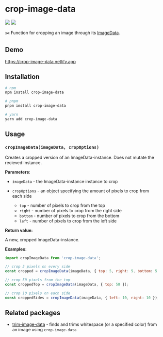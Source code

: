 # crop-image-data

[![](https://img.shields.io/npm/v/crop-image-data?color=brightgreen)](https://www.npmjs.com/package/crop-image-data)
[![](https://img.shields.io/bundlephobia/minzip/crop-image-data)](https://bundlephobia.com/result?p=crop-image-data)

✂️ Function for cropping an image through its [ImageData].

## Demo

https://crop-image-data.netlify.app

## Installation

```sh
# npm
npm install crop-image-data

# pnpm
pnpm install crop-image-data

# yarn
yarn add crop-image-data
```

## Usage

### `cropImageData(imageData, cropOptions)`

Creates a cropped version of an ImageData-instance. Does not mutate the recieved instance.

**Parameters:**

- `imageData` - the ImageData-instance instance to crop

- `cropOptions` - an object specifying the amount of pixels to crop from each side
  - `top` - number of pixels to crop from the top
  - `right` - number of pixels to crop from the right side
  - `bottom` - number of pixels to crop from the bottom
  - `left` - number of pixels to crop from the left side

**Return value:**

A new, cropped ImageData-instance.

**Examples:**

```js
import cropImageData from 'crop-image-data';

// crop 5 pixels on every side
const cropped = cropImageData(imageData, { top: 5, right: 5, bottom: 5, left: 5 });

// crop 50 pixels from the top
const croppedTop = cropImageData(imageData, { top: 50 });

// crop 10 pixels on each side
const croppedSides = cropImageData(imageData, { left: 10, right: 10 });
```

## Related packages

- [trim-image-data] - finds and trims whitespace (or a specified color) from an image using
  `crop-image-data`

[imagedata]: https://developer.mozilla.org/en-US/docs/Web/API/ImageData
[trim-image-data]: https://github.com/duniul/trim-image-data
